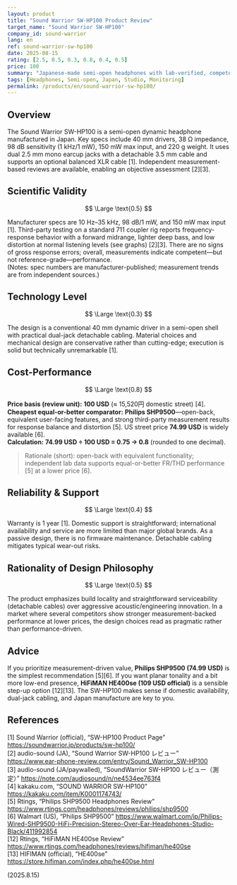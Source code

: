 ```yaml
---
layout: product
title: "Sound Warrior SW-HP100 Product Review"
target_name: "Sound Warrior SW-HP100"
company_id: sound-warrior
lang: en
ref: sound-warrior-sw-hp100
date: 2025-08-15
rating: [2.5, 0.5, 0.3, 0.8, 0.4, 0.5]
price: 100
summary: "Japanese-made semi-open headphones with lab-verified, competent performance; fair value overall but cheaper, equally capable options exist"
tags: [Headphones, Semi-open, Japan, Studio, Monitoring]
permalink: /products/en/sound-warrior-sw-hp100/
---
```


## Overview

The Sound Warrior SW-HP100 is a semi-open dynamic headphone manufactured in Japan. Key specs include 40 mm drivers, 38 Ω impedance, 98 dB sensitivity (1 kHz/1 mW), 150 mW max input, and 220 g weight. It uses dual 2.5 mm mono earcup jacks with a detachable 3.5 mm cable and supports an optional balanced XLR cable [1]. Independent measurement-based reviews are available, enabling an objective assessment [2][3].

## Scientific Validity

$$ \Large \text{0.5} $$

Manufacturer specs are 10 Hz–35 kHz, 98 dB/1 mW, and 150 mW max input [1]. Third-party testing on a standard 711 coupler rig reports frequency-response behavior with a forward midrange, lighter deep bass, and low distortion at normal listening levels (see graphs) [2][3]. There are no signs of gross response errors; overall, measurements indicate competent—but not reference-grade—performance.  
(Notes: spec numbers are manufacturer-published; measurement trends are from independent sources.)

## Technology Level

$$ \Large \text{0.3} $$

The design is a conventional 40 mm dynamic driver in a semi-open shell with practical dual-jack detachable cabling. Material choices and mechanical design are conservative rather than cutting-edge; execution is solid but technically unremarkable [1].

## Cost-Performance

$$ \Large \text{0.8} $$

**Price basis (review unit):** **100 USD** (≈ 15,520円 domestic street) [4].  
**Cheapest equal-or-better comparator:** **Philips SHP9500**—open-back, equivalent user-facing features, and strong third-party measurement results for response balance and distortion [5]. US street price **74.99 USD** is widely available [6].  
**Calculation:** **74.99 USD ÷ 100 USD = 0.75 → 0.8** (rounded to one decimal).

> Rationale (short): open-back with equivalent functionality; independent lab data supports equal-or-better FR/THD performance [5] at a lower price [6].

## Reliability & Support

$$ \Large \text{0.4} $$

Warranty is 1 year [1]. Domestic support is straightforward; international availability and service are more limited than major global brands. As a passive design, there is no firmware maintenance. Detachable cabling mitigates typical wear-out risks.

## Rationality of Design Philosophy

$$ \Large \text{0.5} $$

The product emphasizes build locality and straightforward serviceability (detachable cables) over aggressive acoustic/engineering innovation. In a market where several competitors show stronger measurement-backed performance at lower prices, the design choices read as pragmatic rather than performance-driven.

## Advice

If you prioritize measurement-driven value, **Philips SHP9500 (74.99 USD)** is the simplest recommendation [5][6]. If you want planar tonality and a bit more low-end presence, **HiFiMAN HE400se (109 USD official)** is a sensible step-up option [12][13]. The SW-HP100 makes sense if domestic availability, dual-jack cabling, and Japan manufacture are key to you.

## References

[1] Sound Warrior (official), “SW-HP100 Product Page” https://soundwarrior.jp/products/sw-hp100/  
[2] audio-sound (JA), “Sound Warrior SW-HP100 レビュー” https://www.ear-phone-review.com/entry/Sound_Warrior_SW-HP100  
[3] audio-sound (JA/paywalled), “SoundWarrior SW-HP100 レビュー（測定）” https://note.com/audiosound/n/ne4534ee763f4  
[4] kakaku.com, “SOUND WARRIOR SW-HP100” https://kakaku.com/item/K0001174743/  
[5] Rtings, “Philips SHP9500 Headphones Review” https://www.rtings.com/headphones/reviews/philips/shp9500  
[6] Walmart (US), “Philips SHP9500” https://www.walmart.com/ip/Philips-Wired-SHP9500-HiFi-Precision-Stereo-Over-Ear-Headphones-Studio-Black/411992854  
[12] Rtings, “HiFiMAN HE400se Review” https://www.rtings.com/headphones/reviews/hifiman/he400se  
[13] HIFIMAN (official), “HE400se” https://store.hifiman.com/index.php/he400se.html

(2025.8.15)

